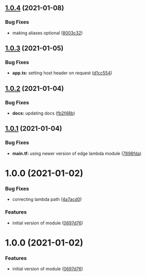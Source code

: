 ## [1.0.4](http://bitbucket.org/adaptavistlabs/module-aws-cloudfront-ld-router/compare/v1.0.3...v1.0.4) (2021-01-08)


### Bug Fixes

* making aliases optional ([8003c32](http://bitbucket.org/adaptavistlabs/module-aws-cloudfront-ld-router/commits/8003c3239e6fde1a3f00c7260d47c9bb03f2c30c))

## [1.0.3](http://bitbucket.org/adaptavistlabs/module-aws-cloudfront-ld-router/compare/v1.0.2...v1.0.3) (2021-01-05)


### Bug Fixes

* **app.ts:** setting host header on request ([d1cc554](http://bitbucket.org/adaptavistlabs/module-aws-cloudfront-ld-router/commits/d1cc5543e2aac5ebd8c6bc3960a4508f10d757ff))

## [1.0.2](http://bitbucket.org/adaptavistlabs/module-aws-cloudfront-ld-router/compare/v1.0.1...v1.0.2) (2021-01-04)


### Bug Fixes

* **docs:** updating docs ([fb2f48b](http://bitbucket.org/adaptavistlabs/module-aws-cloudfront-ld-router/commits/fb2f48be936dc42b72989dee06cd8c28ef050c63))

## [1.0.1](http://bitbucket.org/adaptavistlabs/module-aws-cloudfront-ld-router/compare/v1.0.0...v1.0.1) (2021-01-04)


### Bug Fixes

* **main.tf:** using newer version of edge lambda module ([7898fda](http://bitbucket.org/adaptavistlabs/module-aws-cloudfront-ld-router/commits/7898fdad3fe3710908bf2aebc7c7c49d7ea3b4ba))

# 1.0.0 (2021-01-02)


### Bug Fixes

* correcting lambda path ([4a7acd0](http://bitbucket.org/adaptavistlabs/module-aws-cloudfront-ld-router/commits/4a7acd08cdb35d46583cb314d813c4acee163cdd))


### Features

* initial version of module ([0697d76](http://bitbucket.org/adaptavistlabs/module-aws-cloudfront-ld-router/commits/0697d76f19917e14a0a6a5e78e7410b0c32ff96b))

# 1.0.0 (2021-01-02)


### Features

* initial version of module ([0697d76](http://bitbucket.org/adaptavistlabs/module-aws-cloudfront-ld-router/commits/0697d76f19917e14a0a6a5e78e7410b0c32ff96b))
